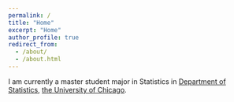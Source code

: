 ```yaml
---
permalink: /
title: "Home"
excerpt: "Home"
author_profile: true
redirect_from: 
  - /about/
  - /about.html
---
```


I am currently a master student major in Statistics in [Department of Statistics](https://stat.uchicago.edu/), [the University of Chicago](https://www.uchicago.edu/). 


